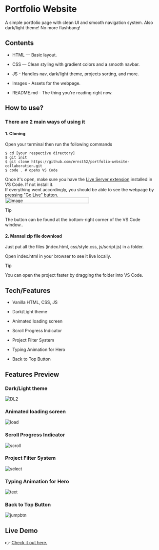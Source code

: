 # Portfolio Website

A simple portfolio page with clean UI and smooth navigation system. Also dark/light theme! No more flashbang!

## Contents

* HTML — Basic layout.

* CSS — Clean styling with gradient colors and a smooth navbar.

* JS - Handles nav, dark/light theme, projects sorting, and more.

* Images - Assets for the webpage.

* README.md - The thing you're reading right now.

## How to use?
### There are 2 main ways of using it
#### 1. Cloning
Open your terminal then run the following commands
```
$ cd [your respective directory]
$ git init
$ git clone https://github.com/ernst52/portfolio-website-collaboration.git
$ code . # opens VS Code
```
Once it's open, make sure you have the [Live Server extension](https://marketplace.visualstudio.com/items?itemName=ritwickdey.LiveServer) installed in VS Code. If not install it.<br>
If everything went accordingly, you should be able to see the webpage by pressing "Go Live" button.<br>
<img width="275" height="19" alt="image" src="https://github.com/user-attachments/assets/03318167-9d4c-48eb-8e3d-f323d824deeb" />
> [!TIP]
> The button can be found at the bottom-right corner of the VS Code window..

#### 2. Manaul zip file download
Just put all the files (index.html, css/style.css, js/script.js) in a folder.

Open index.html in your browser to see it live locally.
> [!TIP]
> You can open the project faster by dragging the folder into VS Code.

## Tech/Features

* Vanilla HTML, CSS, JS

* Dark/Light theme
  
* Animated loading screen

* Scroll Progress Indicator

* Project Filter System

* Typing Animation for Hero

* Back to Top Button

## Features Preview

### Dark/Light theme
![DL2](https://github.com/user-attachments/assets/27196361-aa68-42ca-aea6-815480d6c803)

### Animated loading screen
![load](https://github.com/user-attachments/assets/e6efa9bd-3386-4694-b855-0c754dbf9928)

### Scroll Progress Indicator
![scroll](https://github.com/user-attachments/assets/02414740-9cc8-46ab-9ab4-4655073d8221)

### Project Filter System
![select](https://github.com/user-attachments/assets/58c54b3c-bf12-4a00-8c97-8ebc9d608dcf)

### Typing Animation for Hero
![text](https://github.com/user-attachments/assets/90d7786a-9ed7-4698-848e-1a4864b2189a)

### Back to Top Button
![jumpbtn](https://github.com/user-attachments/assets/de5b1bba-cae7-42ea-923c-4e9a04f69753)

## Live Demo
👉 [Check it out here.](https://yuri221.netlify.app/)


